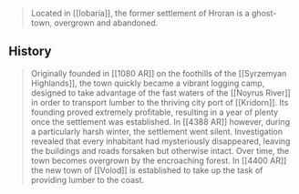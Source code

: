 > Located in [[Iobaria]], the former settlement of Hroran is a ghost-town, overgrown and abandoned.


## History

> Originally founded in [[1080 AR]] on the foothills of the [[Syrzemyan Highlands]], the town quickly became a vibrant logging camp, designed to take advantage of the fast waters of the [[Noyrus River]] in order to transport lumber to the thriving city port of [[Kridorn]]. Its founding proved extremely profitable, resulting in a year of plenty once the settlement was established.
> In [[4388 AR]] however, during a particularly harsh winter, the settlement went silent. Investigation revealed that every inhabitant had mysteriously disappeared, leaving the buildings and roads forsaken but otherwise intact. Over time, the town becomes overgrown by the encroaching forest.
> In [[4400 AR]] the new town of [[Volod]] is established to take up the task of providing lumber to the coast.








